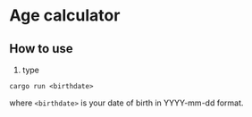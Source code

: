 # Age calculator

## How to use

1. type
```
cargo run <birthdate>
```

where `<birthdate>` is your date of birth in YYYY-mm-dd format.